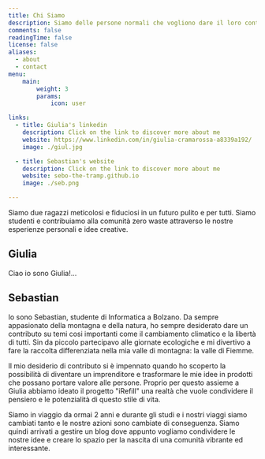 ```yaml
---
title: Chi Siamo
description: Siamo delle persone normali che vogliono dare il loro contributo nella divulgazione di informazioni sullo stile zero-waste
comments: false
readingTime: false
license: false
aliases:
  - about  
  - contact
menu:
    main: 
        weight: 3
        params:
            icon: user

links:
  - title: Giulia's linkedin
    description: Click on the link to discover more about me
    website: https://www.linkedin.com/in/giulia-cramarossa-a8339a192/
    image: ./giul.jpg

  - title: Sebastian's website
    description: Click on the link to discover more about me
    website: sebo-the-tramp.github.io
    image: ./seb.png

---
```


Siamo due ragazzi meticolosi e fiduciosi in un futuro pulito e per tutti. Siamo studenti e contribuiamo alla comunità zero waste attraverso
le nostre esperienze personali e idee creative.

## Giulia

Ciao io sono Giulia!...

## Sebastian

Io sono Sebastian, studente di Informatica a Bolzano. Da sempre appasionato della montagna e della natura, ho sempre desiderato dare un contributo
su temi cosi importanti come il cambiamento climatico e la libertà di tutti. Sin da piccolo partecipavo alle giornate ecologiche e mi divertivo a 
fare la raccolta differenziata nella mia valle di montagna: la valle di Fiemme.

Il mio desiderio di contributo si è impennato quando ho scoperto la possibilità di diventare un imprenditore e trasformare le mie idee in prodotti
che possano portare valore alle persone. Proprio per questo assieme a Giulia abbiamo ideato il progetto "iRefill" una realtà che vuole condividere
il pensiero e le potenzialità di questo stile di vita. 

Siamo in viaggio da ormai 2 anni e durante gli studi e i nostri viaggi siamo cambiati tanto e le nostre azioni sono cambiate di conseguenza. 
Siamo quindi arrivati a gestire un blog dove appunto vogliamo condividere le nostre idee e creare lo spazio per la nascita di una comunità vibrante
ed interessante.